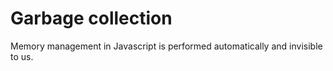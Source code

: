 # Garbage collection
Memory management in Javascript is performed automatically and invisible to us.
